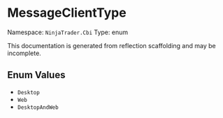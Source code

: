 # MessageClientType

Namespace: `NinjaTrader.Cbi`
Type: enum

This documentation is generated from reflection scaffolding and may be incomplete.

## Enum Values
- `Desktop`
- `Web`
- `DesktopAndWeb`
